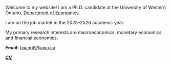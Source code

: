 Welcome to my website! I am a Ph.D. candidate at the University of Western Ontario, [Department of Economics](https://economics.uwo.ca/). 

I am on the job market in the 2025–2026 academic year.

My primary research interests are macroeconomics, monetary economics, and financial economics.

__Email__: [fxiang8@uwo.ca](mailto:fxiang8@uwo.ca)

__[CV](/pdf/cv_xiang_oct2025.pdf)__ 
<!-- &emsp; __[GitHub](https://github.com/fxiangecon)__  -->

<!-- __[Google Scholar](https://scholar.google.com/citations?user=bpN8RCUAAAAJ)__\ -->

